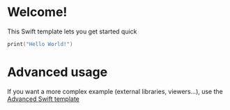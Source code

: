 # Welcome!

This Swift template lets you get started quick

```swift runnable
print("Hello World!")
```

# Advanced usage

If you want a more complex example (external libraries, viewers...), use the [Advanced Swift template](https://tech.io/select-repo/575)
